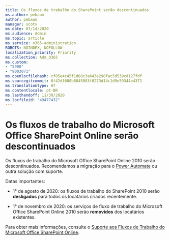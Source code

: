 ```yaml
---
title: Os fluxos de trabalho do SharePoint serão descontinuados
ms.author: pebaum
author: pebaum
manager: scotv
ms.date: 07/14/2020
ms.audience: Admin
ms.topic: article
ms.service: o365-administration
ROBOTS: NOINDEX, NOFOLLOW
localization_priority: Priority
ms.collection: Adm_O365
ms.custom:
- "5900"
- "9003071"
ms.openlocfilehash: cf85e4c45f1d88c3a643e298fac5d539cd127fdf
ms.sourcegitcommit: 0f42d1600b6845083f0273d14c1d9e59344e4371
ms.translationtype: HT
ms.contentlocale: pt-BR
ms.lasthandoff: 11/30/2020
ms.locfileid: "49477432"
---
```

# <a name="sharepoint-workflows-retiring"></a>Os fluxos de trabalho do Microsoft Office SharePoint Online serão descontinuados

Os fluxos de trabalho do Microsoft Office SharePoint Online 2010 serão descontinuados. Recomendamos a migração para o [Power Automate](https://docs.microsoft.com/power-automate/getting-started) ou outra solução com suporte. 

Datas importantes:

- 1° de agosto de 2020: os fluxos de trabalho do SharePoint 2010 serão **desligados** para todos os locatários criados recentemente.

- 1° de novembro de 2020: os serviços de fluxo de trabalho do Microsoft Office SharePoint Online 2010 serão **removidos** dos locatários existentes.

Para obter mais informações, consulte o [Suporte aos Fluxos de Trabalho do Microsoft Office SharePoint Online](https://aka.ms/sp-workflows-support).
